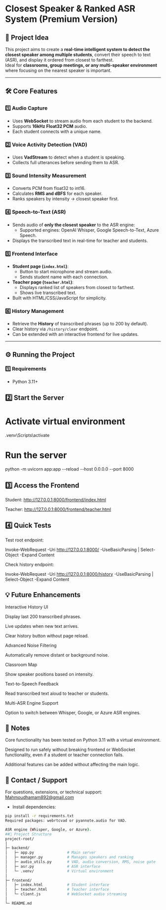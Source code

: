
# Closest Speaker & Ranked ASR System (Premium Version)

## 🚀 Project Idea

This project aims to create a **real-time intelligent system to detect the closest speaker among multiple students**, convert their speech to text (ASR), and display it ordered from closest to farthest.  
Ideal for **classrooms, group meetings, or any multi-speaker environment** where focusing on the nearest speaker is important.

---

## 🛠 Core Features

### 1️⃣ Audio Capture
- Uses **WebSocket** to stream audio from each student to the backend.
- Supports **16kHz Float32 PCM** audio.
- Each student connects with a unique name.

### 2️⃣ Voice Activity Detection (VAD)
- Uses **VadStream** to detect when a student is speaking.
- Collects full utterances before sending them to ASR.

### 3️⃣ Sound Intensity Measurement
- Converts PCM from float32 to int16.
- Calculates **RMS and dBFS** for each speaker.
- Ranks speakers by intensity → closest speaker first.

### 4️⃣ Speech-to-Text (ASR)
- Sends audio of **only the closest speaker** to the ASR engine:
  - Supported engines: OpenAI Whisper, Google Speech-to-Text, Azure Speech.
- Displays the transcribed text in real-time for teacher and students.

### 5️⃣ Frontend Interface
- **Student page (`index.html`)**:
  - Button to start microphone and stream audio.
  - Sends student name with each connection.
- **Teacher page (`teacher.html`)**:
  - Displays ranked list of speakers from closest to farthest.
  - Shows live transcribed text.
- Built with HTML/CSS/JavaScript for simplicity.

### 6️⃣ History Management
- Retrieve the **History** of transcribed phrases (up to 200 by default).
- Clear history via `/history/clear` endpoint.
- Can be extended with an interactive frontend for live updates.

---

## ⚙️ Running the Project

### 1️⃣ Requirements
- Python 3.11+
## 2️⃣ Start the Server
# Activate virtual environment
.venv\Scripts\activate

# Run the server
python -m uvicorn app:app --reload --host 0.0.0.0 --port 8000

## 3️⃣ Access the Frontend

Student: http://127.0.0.1:8000/frontend/index.html

Teacher: http://127.0.0.1:8000/frontend/teacher.html

## 4️⃣ Quick Tests

Test root endpoint:

Invoke-WebRequest -Uri http://127.0.0.1:8000/ -UseBasicParsing | Select-Object -Expand Content


Check history endpoint:

Invoke-WebRequest -Uri http://127.0.0.1:8000/history -UseBasicParsing | Select-Object -Expand Content


## 💡 Future Enhancements

Interactive History UI

Display last 200 transcribed phrases.

Live updates when new text arrives.

Clear history button without page reload.

Advanced Noise Filtering

Automatically remove distant or background noise.

Classroom Map

Show speaker positions based on intensity.

Text-to-Speech Feedback

Read transcribed text aloud to teacher or students.

Multi-ASR Engine Support

Option to switch between Whisper, Google, or Azure ASR engines.

## 📝 Notes

Core functionality has been tested on Python 3.11 with a virtual environment.

Designed to run safely without breaking frontend or WebSocket functionality, even if a student or teacher connection fails.

Additional features can be added without affecting the main logic.

## 📧 Contact / Support

For questions, extensions, or technical support:
Mahmoudhamam892@gmail.com



- Install dependencies:
```bash
pip install -r requirements.txt
Required packages: webrtcvad or pyannote.audio for VAD.

ASR engine (Whisper, Google, or Azure).
##📂 Project Structure
project-root/
│
├─ backend/
│   ├─ app.py               # Main server
│   ├─ manager.py           # Manages speakers and ranking
│   ├─ audio_utils.py       # VAD, audio conversion, RMS, noise gate
│   ├─ asr.py               # ASR interface
│   └─ .venv/               # Virtual environment
│
├─ frontend/
│   ├─ index.html           # Student interface
│   ├─ teacher.html         # Teacher interface
│   └─ client.js            # WebSocket audio streaming
│
└─ README.md
